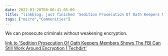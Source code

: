 ```yaml
---
date: 2022-01-20T08:06:41-05:00
title: "linkblog: just finished 'Sedition Prosecution Of Oath Keepers Members Shows The FBI Can Still Work Around Encryption | Techdirt'"
tags: ["micro","Communities"]
---
```

We can prosecute criminals without weakening encryption.
 
[link to 'Sedition Prosecution Of Oath Keepers Members Shows The FBI Can Still Work Around Encryption | Techdirt'](https://www.techdirt.com/articles/20220114/16362248285/sedition-prosecution-oath-keepers-members-shows-fbi-can-still-work-around-encryption.shtml)

